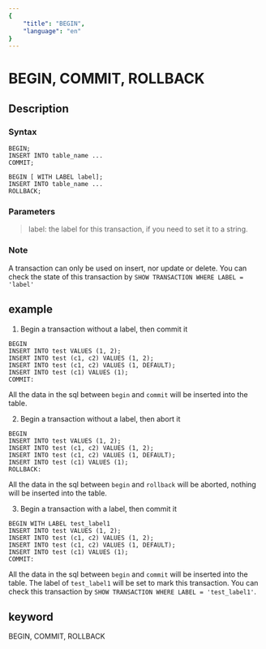```yaml
---
{
    "title": "BEGIN",
    "language": "en"
}
---
```


<!-- 
Licensed to the Apache Software Foundation (ASF) under one
or more contributor license agreements.  See the NOTICE file
distributed with this work for additional information
regarding copyright ownership.  The ASF licenses this file
to you under the Apache License, Version 2.0 (the
"License"); you may not use this file except in compliance
with the License.  You may obtain a copy of the License at

  http://www.apache.org/licenses/LICENSE-2.0

Unless required by applicable law or agreed to in writing,
software distributed under the License is distributed on an
"AS IS" BASIS, WITHOUT WARRANTIES OR CONDITIONS OF ANY
KIND, either express or implied.  See the License for the
specific language governing permissions and limitations
under the License.
-->

# BEGIN, COMMIT, ROLLBACK
## Description
### Syntax

```
BEGIN;
INSERT INTO table_name ...
COMMIT;
```

```
BEGIN [ WITH LABEL label];
INSERT INTO table_name ...
ROLLBACK;
```
### Parameters

> label: the label for this transaction, if you need to set it to a string.

### Note

A transaction can only be used on insert, nor update or delete. You can check the state of this transaction by `SHOW TRANSACTION WHERE LABEL = 'label'`

## example

1. Begin a transaction without a label, then commit it

```
BEGIN
INSERT INTO test VALUES (1, 2);
INSERT INTO test (c1, c2) VALUES (1, 2);
INSERT INTO test (c1, c2) VALUES (1, DEFAULT);
INSERT INTO test (c1) VALUES (1);
COMMIT:
```

All the data in the sql between `begin` and `commit` will be inserted into the table. 

2. Begin a transaction without a label, then abort it

```
BEGIN
INSERT INTO test VALUES (1, 2);
INSERT INTO test (c1, c2) VALUES (1, 2);
INSERT INTO test (c1, c2) VALUES (1, DEFAULT);
INSERT INTO test (c1) VALUES (1);
ROLLBACK:
```

All the data in the sql between `begin` and `rollback` will be aborted, nothing will be inserted into the table. 

3. Begin a transaction with a label, then commit it

```
BEGIN WITH LABEL test_label1
INSERT INTO test VALUES (1, 2);
INSERT INTO test (c1, c2) VALUES (1, 2);
INSERT INTO test (c1, c2) VALUES (1, DEFAULT);
INSERT INTO test (c1) VALUES (1);
COMMIT:
```

All the data in the sql between `begin` and `commit` will be inserted into the table.
The label of `test_label1` will be set to mark this transaction. You can check this transaction by `SHOW TRANSACTION WHERE LABEL = 'test_label1'`.

## keyword
BEGIN, COMMIT, ROLLBACK
